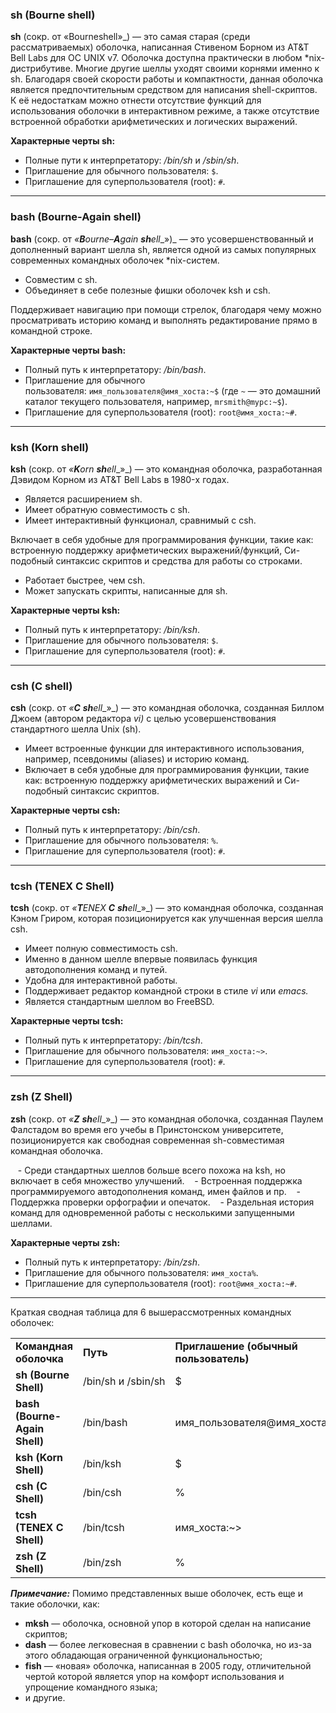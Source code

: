 
### sh (Bourne shell)

**sh** (сокр. от «Bourneshell»_) — это самая старая (среди рассматриваемых) оболочка, написанная Стивеном Борном из AT&T Bell Labs для ОС UNIX v7. Оболочка доступна практически в любом *nix-дистрибутиве. Многие другие шеллы уходят своими корнями именно к sh. Благодаря своей скорости работы и компактности, данная оболочка является предпочтительным средством для написания shell-скриптов. К её недостаткам можно отнести отсутствие функций для использования оболочки в интерактивном режиме, а также отсутствие встроенной обработки арифметических и логических выражений.

**Характерные черты sh:**
- Полные пути к интерпретатору: _/bin/sh_ и _/sbin/sh_.
- Приглашение для обычного пользователя: `$`.
- Приглашение для суперпользователя (root): `#`.

----

### bash (Bourne-Again shell)

**bash** (сокр. от _«_**_B_**_ourne–_**_A_**_gain_ **_sh_**_ell__»)_ — это усовершенствованный и дополненный вариант шелла sh, является одной из самых популярных современных командных оболочек *nix-систем.

- Совместим с sh.
- Объединяет в себе полезные фишки оболочек ksh и csh.

Поддерживает навигацию при помощи стрелок, благодаря чему можно просматривать историю команд и выполнять редактирование прямо в командной строке.

**Характерные черты bash:**
- Полный путь к интерпретатору: _/bin/bash_.
- Приглашение для обычного пользователя: `имя_пользователя@имя_хоста:~$` (где `~` — это домашний каталог текущего пользователя, например, `mrsmith@mypc:~$`).
- Приглашение для суперпользователя (root): `root@имя_хоста:~#`.

----

### ksh (Korn shell)

**ksh** (сокр. от _«_**_K_**_orn_ **_sh_**_ell__»_) — это командная оболочка, разработанная Дэвидом Корном из AT&T Bell Labs в 1980-x годах.

- Является расширением sh.
- Имеет обратную совместимость с sh.
- Имеет интерактивный функционал, сравнимый с csh.

Включает в себя удобные для программирования функции, такие как: встроенную поддержку арифметических выражений/функций, Си-подобный синтаксис скриптов и средства для работы со строками.

- Работает быстрее, чем csh.
- Может запускать скрипты, написанные для sh.

**Характерные черты ksh:**
- Полный путь к интерпретатору: _/bin/ksh_.
- Приглашение для обычного пользователя: `$`.
- Приглашение для суперпользователя (root): `#`.

----

### csh (C shell)

**csh** (сокр. от _«_**_C_** **_sh_**_ell__»_) — это командная оболочка, созданная Биллом Джоем (автором редактора _vi)_ с целью усовершенствования стандартного шелла Unix (sh).

- Имеет встроенные функции для интерактивного использования, например, псевдонимы (aliases) и историю команд.
- Включает в себя удобные для программирования функции, такие как: встроенную поддержку арифметических выражений и Cи-подобный синтаксис скриптов.

**Характерные черты csh:**
- Полный путь к интерпретатору: _/bin/csh_.
- Приглашение для обычного пользователя: `%`.
- Приглашение для суперпользователя (root): `#`.

----

### tcsh (TENEX C Shell)

**tcsh** (сокр. от _«_**_T_**_ENEX_ **_C_** **_sh_**_ell__»_) — это командная оболочка, созданная Кэном Гриром, которая позиционируется как улучшенная версия шелла csh.

- Имеет полную совместимость csh.
- Именно в данном шелле впервые появилась функция автодополнения команд и путей.
- Удобна для интерактивной работы.
- Поддерживает редактор командной строки в стиле _vi_ или _emacs._
- Является стандартным шеллом во FreeBSD.

**Характерные черты tcsh:**
- Полный путь к интерпретатору: _/bin/tcsh_.
- Приглашение для обычного пользователя: `имя_хоста:~>`.
- Приглашение для суперпользователя (root): `#`.

---
### zsh (Z Shell)

**zsh** (сокр. от _«_**_Z_** **_sh_**_ell__»_) — это командная оболочка, созданная Паулем Фалстадом во время его учебы в Принстонском университете, позиционируется как свободная современная sh-совместимая командная оболочка.

   - Среди стандартных шеллов больше всего похожа на ksh, но включает в себя множество улучшений.
   - Встроенная поддержка программируемого автодополнения команд, имен файлов и пр.
   - Поддержка проверки орфографии и опечаток.
   - Раздельная история команд для одновременной работы с несколькими запущенными шеллами.

**Характерные черты zsh:**
- Полный путь к интерпретатору: _/bin/zsh_.
- Приглашение для обычного пользователя: `имя_хоста%`.
- Приглашение для суперпользователя (root): `root@имя_хоста:~#`.

----

Краткая сводная таблица для 6 вышерассмотренных командных оболочек:

|                               |                    |                                        |                               |
| ----------------------------- | ------------------ | -------------------------------------- | ----------------------------- |
| **Командная оболочка**        | **Путь**           | **Приглашение (обычный пользователь)** | **Приглашение (root)**        |
| **sh (Bourne Shell)**         | /bin/sh и /sbin/sh | $                                      | #                             |
| **bash (Bourne-Again Shell)** | /bin/bash          | имя_пользователя@имя_хоста:~$          | имя_пользователя@имя_хоста:~# |
| **ksh (Korn Shell)**          | /bin/ksh           | $                                      | #                             |
| **csh (C Shell)**             | /bin/csh           | %                                      | #                             |
| **tcsh (TENEX C Shell)**      | /bin/tcsh          | имя_хоста:~>                           | #                             |
| **zsh (Z Shell)**             | /bin/zsh           | %                                      | #                             |

**_Примечание:_**
Помимо представленных выше оболочек, есть еще и такие оболочки, как:

- **mksh** — оболочка, основной упор в которой сделан на написание скриптов;
- **dash** — более легковесная в сравнении с bash оболочка, но из-за этого обладающая ограниченной функциональностью;
- **fish** — «новая» оболочка, написанная в 2005 году, отличительной чертой которой является упор на комфорт использования и упрощение командного языка;
- и другие.